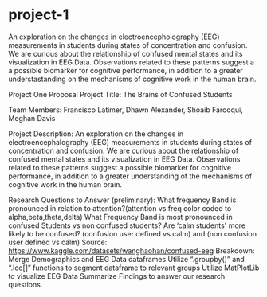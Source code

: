 # project-1
An exploration on the changes in electroencepholography (EEG) measurements in students during states of concentration and confusion. We are curious about the relationship of confused mental states and its visualization in EEG Data. Observations related to these patterns suggest a a possible biomarker for cognitive performance, in addition to a greater understastanding on the mechanisms of cognitive work in the human brain.

Project One Proposal
Project Title:
The Brains of Confused Students

Team Members:
Francisco Latimer, Dhawn Alexander, Shoaib Farooqui, Meghan Davis

Project Description:
An exploration on the changes in electroencephalography (EEG) measurements in students during states of concentration and confusion. We are curious about the relationship of confused mental states and its visualization in EEG Data. Observations related to these patterns suggest a possible biomarker for cognitive performance, in addition to a greater understanding of the mechanisms of cognitive work in the human brain.

Research Questions to Answer (preliminary):
What frequency Band is pronounced in relation to attention?(attention vs freq color coded to alpha,beta,theta,delta)
What Frequency Band is most pronounced in confused Students vs non confused students?
Are ‘calm students' more likely to be confused? (confusion user defined vs calm) and (non confusion user defined vs calm) Source: https://www.kaggle.com/datasets/wanghaohan/confused-eeg
Breakdown:
Merge Demographics and EEG Data dataframes
Utilize “.groupby()” and “.loc[]” functions to segment dataframe to relevant groups
Utilize MatPlotLib to visualize EEG Data
Summarize Findings to answer our research questions.
